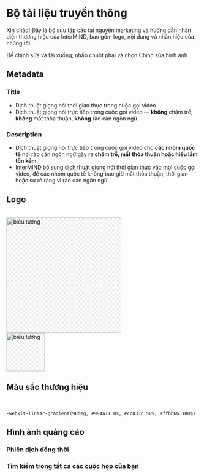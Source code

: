 # Bộ tài liệu truyền thông

Xin chào! Đây là bộ sưu tập các tài nguyên marketing và hướng dẫn nhận diện thương hiệu của InterMIND, bao gồm logo, nội dung và nhãn hiệu của chúng tôi.

Để chỉnh sửa và tải xuống, nhấp chuột phải và chọn Chỉnh sửa hình ảnh

## Metadata

### Title

- Dịch thuật giọng nói thời gian thực trong cuộc gọi video.
- Dịch thuật giọng nói trực tiếp trong cuộc gọi video — **không** chậm trễ, **không** mất thỏa thuận, **không** rào cản ngôn ngữ.

### Description

- Dịch thuật giọng nói trực tiếp trong cuộc gọi video cho **các nhóm quốc tế** nơi rào cản ngôn ngữ gây ra **chậm trễ, mất thỏa thuận hoặc hiểu lầm tốn kém**.
- InterMIND bổ sung dịch thuật giọng nói thời gian thực vào mọi cuộc gọi video, để các nhóm quốc tế không bao giờ mất thỏa thuận, thời gian hoặc sự rõ ràng vì rào cản ngôn ngữ.

## Logo

<br>
<img src="/logo.png" class="transparency-grid" alt="biểu tượng" width="300" >

<br>
<img src="/logo.svg" class="transparency-grid" alt="biểu tượng" width="100">

## Màu sắc thương hiệu

<br>

```
-webkit-linear-gradient(90deg, #994a11 0%, #cc833c 50%, #ffbb66 100%)
```

## Hình ảnh quảng cáo

### Phiên dịch đồng thời

<ImageGrid :images="[
  { src: '/media-kit/animals-cartoon-3-2.png', alt: 'Phiên dịch đồng thời' },
  { src: '/media-kit/animals-cartoon-1-1.png', alt: 'Phiên dịch đồng thời' },
  { src: '/media-kit/5.png', alt: 'Phiên dịch đồng thời' },
  { src: '/media-kit/6.png', alt: 'Phiên dịch đồng thời' },
  { src: '/media-kit/animals-5-4.png', alt: 'Phiên dịch đồng thời' },
]"/>

### Tìm kiếm trong tất cả các cuộc họp của bạn

<ImageGrid :images="[
  { src: '/2d.png', alt: 'Phiên dịch đồng thời' },
  { src: '/2l.png', alt: 'Phiên dịch đồng thời' },
]"/>

<style>

.transparency-grid {
    background-color: #ffffff;
    background-image: 
        linear-gradient(45deg, #eeeeee 25%, transparent 25%, transparent 75%, #eeeeee 75%),
        linear-gradient(45deg, #eeeeee 25%, transparent 25%, transparent 75%, #eeeeee 75%);
    background-size: 12px 12px;
    background-position: 0 0, 6px 6px;
}

</style>